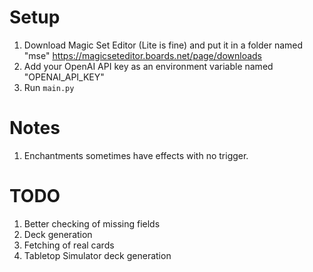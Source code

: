 # Setup

1. Download Magic Set Editor (Lite is fine) and put it in a folder named "mse" https://magicseteditor.boards.net/page/downloads
2. Add your OpenAI API key as an environment variable named "OPENAI_API_KEY"
3. Run `main.py`

# Notes

1. Enchantments sometimes have effects with no trigger. 

# TODO

1. Better checking of missing fields
2. Deck generation
3. Fetching of real cards
4. Tabletop Simulator deck generation
